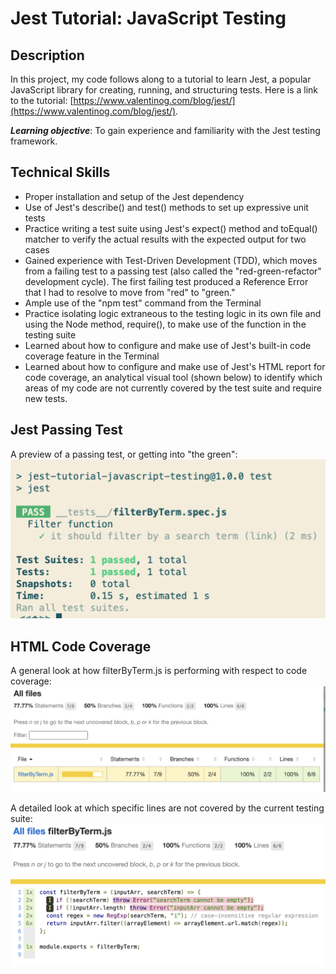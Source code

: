 # Jest Tutorial: JavaScript Testing

## Description

In this project, my code follows along to a tutorial to learn Jest, a popular JavaScript library for creating, running, and structuring tests. Here is a link to the tutorial: [https://www.valentinog.com/blog/jest/](https://www.valentinog.com/blog/jest/).

**_Learning objective_**: To gain experience and familiarity with the Jest testing framework.

## Technical Skills

- Proper installation and setup of the Jest dependency
- Use of Jest's describe() and test() methods to set up expressive unit tests
- Practice writing a test suite using Jest's expect() method and toEqual() matcher to verify the actual results with the expected output for two cases
- Gained experience with Test-Driven Development (TDD), which moves from a failing test to a passing test (also called the "red-green-refactor" development cycle). The first failing test produced a Reference Error that I had to resolve to move from "red" to "green."
- Ample use of the "npm test" command from the Terminal
- Practice isolating logic extraneous to the testing logic in its own file and using the Node method, require(), to make use of the function in the testing suite
- Learned about how to configure and make use of Jest's built-in code coverage feature in the Terminal
- Learned about how to configure and make use of Jest's HTML report for code coverage, an analytical visual tool (shown below) to identify which areas of my code are not currently covered by the test suite and require new tests.

## Jest Passing Test

A preview of a passing test, or getting into "the green":
![Jest Passing Test](./preview/Jest-passing-test.png)

## HTML Code Coverage

A general look at how filterByTerm.js is performing with respect to code coverage:
![HTML Code Coverage, Graphic 1](./preview/Jest-HTML-code-coverage.png)

A detailed look at which specific lines are not covered by the current testing suite:
![HTML Code Coverage, Graphic 2](./preview/Jest-HTML-code-coverage-2.png)
